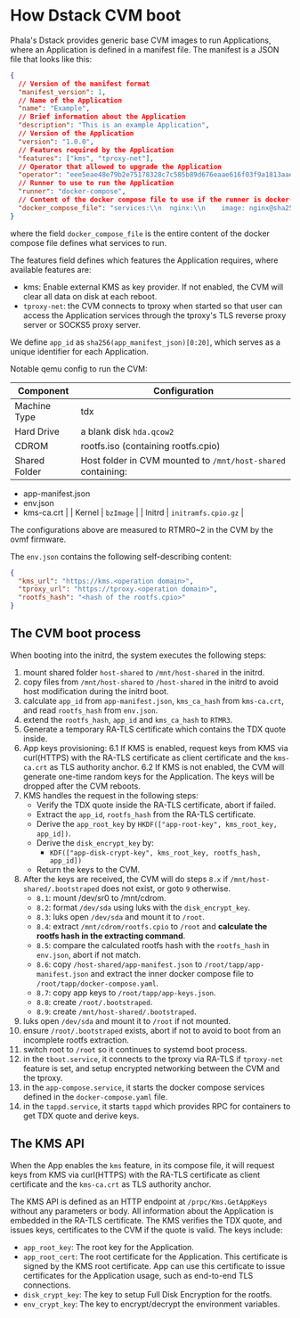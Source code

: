 # How Dstack CVM boot

Phala's Dstack provides generic base CVM images to run Applications, where an Application is defined in a manifest file.
The manifest is a JSON file that looks like this:

```json
{
  // Version of the manifest format
  "manifest_version": 1,
  // Name of the Application
  "name": "Example",
  // Brief information about the Application
  "description": "This is an example Application",
  // Version of the Application
  "version": "1.0.0",
  // Features required by the Application
  "features": ["kms", "tproxy-net"],
  // Operator that allowed to upgrade the Application
  "operator": "eee5eae48e79b2e75178328c7c585b89d676eaae616f03f9a1813aaed820745",
  // Runner to use to run the Application
  "runner": "docker-compose",
  // Content of the docker compose file to use if the runner is docker-compose
  "docker_compose_file": "services:\\n  nginx:\\n    image: nginx@sha256:eee5eae48e79b2e75178328c7c585b89d676eaae616f03f9a1813aaed820745a\\n    ports:\\n      - \\"80:80\\"\\n"
}
```

where the field `docker_compose_file` is the entire content of the docker compose file defines what services to run.

The features field defines which features the Application requires, where available features are:

- kms: Enable external KMS as key provider. If not enabled, the CVM will clear all data on disk at each reboot.
- `tproxy-net`: the CVM connects to tproxy when started so that user can access the Application services through the tproxy's TLS reverse proxy server or SOCKS5 proxy server.

We define `app_id` as `sha256(app_manifest_json)[0:20]`, which serves as a unique identifier for each Application.

Notable qemu config to run the CVM:

| Component | Configuration |
| --- | --- |
| Machine Type | tdx |
| Hard Drive | a blank disk `hda.qcow2` |
| CDROM | rootfs.iso (containing rootfs.cpio) |
| Shared Folder | Host folder in CVM mounted to `/mnt/host-shared` containing:
- app-manifest.json
- env.json
- kms-ca.crt |
| Kernel | `bzImage` |
| Initrd | `initramfs.cpio.gz` |

The configurations above are measured to RTMR0~2 in the CVM by the ovmf firmware.

The `env.json` contains the following self-describing content:

```json
{
  "kms_url": "https://kms.<operation domain>",
  "tproxy_url": "https://tproxy.<operation domain>",
  "rootfs_hash": "<hash of the rootfs.cpio>"
}
```

## The CVM boot process

When booting into the initrd, the system executes the following steps:

1. mount shared folder `host-shared` to `/mnt/host-shared` in the initrd.
2. copy files from `/mnt/host-shared` to `/host-shared` in the initrd to avoid host modification during the initrd boot.
3. calculate `app_id` from `app-manifest.json`, `kms_ca_hash` from `kms-ca.crt`, and read `rootfs_hash` from `env.json`.
4. extend the `rootfs_hash`, `app_id` and `kms_ca_hash` to `RTMR3`.
5. Generate a temporary RA-TLS certificate which contains the TDX quote inside.
6. App keys provisioning:
6.1 If KMS is enabled, request keys from KMS via curl(HTTPS) with the RA-TLS certificate as client certificate and the `kms-ca.crt` as TLS authority anchor.
6.2 If KMS is not enabled, the CVM will generate one-time random keys for the Application. The keys will be dropped after the CVM reboots.
7. KMS handles the request in the following steps:
    - Verify the TDX quote inside the RA-TLS certificate, abort if failed.
    - Extract the `app_id`, `rootfs_hash` from the RA-TLS certificate.
    - Derive the `app_root_key` by `HKDF(["app-root-key", kms_root_key, app_id])`.
    - Derive the `disk_encrypt_key` by:
        - `KDF(["app-disk-crypt-key", kms_root_key, rootfs_hash, app_id])`
    - Return the keys to the CVM.
8. After the keys are received, the CVM will do steps `8.x` if `/mnt/host-shared/.bootstraped` does not exist, or goto `9` otherwise.
    - `8.1`: mount /dev/sr0 to /mnt/cdrom.
    - `8.2`: format `/dev/sda` using luks with the `disk_encrypt_key`.
    - `8.3`: luks open `/dev/sda` and mount it to `/root`.
    - `8.4`: extract `/mnt/cdrom/rootfs.cpio` to `/root` and **calculate the rootfs hash in the extracting command**.
    - `8.5`: compare the calculated rootfs hash with the `rootfs_hash` in `env.json`, abort if not match.
    - `8.6`: copy `/host-shared/app-manifest.json` to `/root/tapp/app-manifest.json` and extract the inner docker compose file to `/root/tapp/docker-compose.yaml`.
    - `8.7`: copy app keys to `/root/tapp/app-keys.json`.
    - `8.8`: create `/root/.bootstraped`.
    - `8.9`: create `/mnt/host-shared/.bootstraped`.
9. luks open `/dev/sda` and mount it to `/root` if not mounted.
10. ensure `/root/.bootstraped` exists, abort if not to avoid to boot from an incomplete rootfs extraction.
11. switch root to `/root` so it continues to systemd boot process.
12. in the `tboot.service`, it connects to the tproxy via RA-TLS if `tproxy-net` feature is set, and setup encrypted networking between the CVM and the tproxy.
13. in the `app-compose.service`, it starts the docker compose services defined in the `docker-compose.yaml` file.
14. in the `tappd.service`, it starts `tappd` which provides RPC for containers to get TDX quote and derive keys.


## The KMS API

When the App enables the `kms` feature, in its compose file, it will request keys from KMS via curl(HTTPS) with the RA-TLS certificate as client certificate and the `kms-ca.crt` as TLS authority anchor.

The KMS API is defined as an HTTP endpoint at `/prpc/Kms.GetAppKeys` without any parameters or body. All information about the Application is embedded in the RA-TLS certificate. The KMS verifies the TDX quote, and issues keys, certificates to the CVM if the quote is valid. The keys include:

- `app_root_key`: The root key for the Application.
- `app_root_cert`: The root certificate for the Application. This certificate is signed by the KMS root certificate. App can use this certificate to issue certificates for the Application usage, such as end-to-end TLS connections.
- `disk_crypt_key`: The key to setup Full Disk Encryption for the rootfs.
- `env_crypt_key`: The key to encrypt/decrypt the environment variables.
